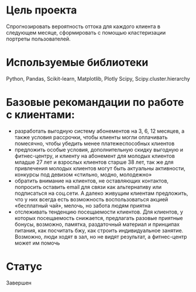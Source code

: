 # Цель проекта
Cпрогнозировать вероятность оттока для каждого клиента в следующем месяце, сформировать с помощью кластеризации портреты пользователей.
# Используемые библиотеки
Python, Pandas, Scikit-learn, Matplotlib, Plotly Scipy, Scipy.cluster.hierarchy
# Базовые рекомандации по работе с клиентами:
- разработать выгодную систему абонементов на 3, 6, 12 месяцев, а также условия рассрочки, чтобы клиенты могли оплачивать помесячно, чтобы убедить менее платежеспособных клиентов
- предложить особые условия, дополнительную скидку выгодную и фитнес-центру, и клиенту на абонемент для молодых клиентов младше 27 лет и взрослых клиентов старше 38 лет, так же для привлечения молодых клиентов могут быть актуальны активности, конкурсы под девизом «стильно, модно, молодежно»
- обратить внимание на клиентов, не оставляющих контактов, попросить оставить email для связи как альтернативу или подписаться на соц.сети. А далеко живущим клиентам предложить, что у них всегда есть возможность воспользоваться акцией «бесплатный чай», мелочь, но забота людям приятна
- отслеживать тенденцию посещаемости клиентов. Для клиентов, у которых посещаемость снижается, предлагать разовые приятные бонусы, возможно, памятка, раздаточный материал и принципах питания, как посчитать бжу, как строить индивидуальное занятие. Возможно, люди ходят в зал, но не видят результат, а фитнес-центр может им помочь
# Статус
Завершен


